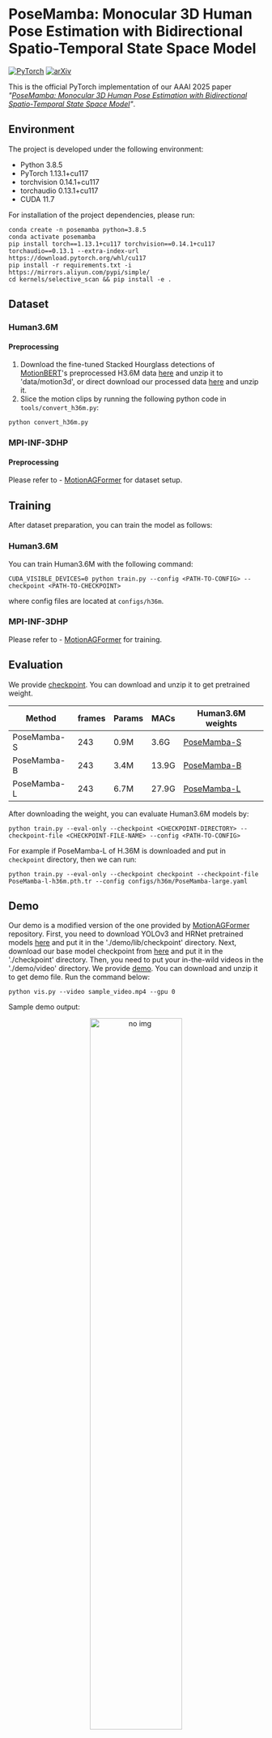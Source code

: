 # PoseMamba: Monocular 3D Human Pose Estimation with Bidirectional Spatio-Temporal State Space Model

<a href="https://pytorch.org/get-started/locally/"><img alt="PyTorch" src="https://img.shields.io/badge/PyTorch-ee4c2c?logo=pytorch&logoColor=white"></a>
[![arXiv](https://img.shields.io/badge/arXiv-2408.03540-b31b1b.svg)](https://arxiv.org/abs/2408.03540)

This is the official PyTorch implementation of our AAAI 2025 paper *"[PoseMamba: Monocular 3D Human Pose Estimation with Bidirectional
Spatio-Temporal State Space Model](https://arxiv.org/pdf/2408.03540v2)"*.

## Environment

The project is developed under the following environment:

- Python 3.8.5
- PyTorch 1.13.1+cu117
- torchvision 0.14.1+cu117
- torchaudio 0.13.1+cu117
- CUDA 11.7

For installation of the project dependencies, please run:

```
conda create -n posemamba python=3.8.5
conda activate posemamba
pip install torch==1.13.1+cu117 torchvision==0.14.1+cu117 torchaudio==0.13.1 --extra-index-url https://download.pytorch.org/whl/cu117
pip install -r requirements.txt -i https://mirrors.aliyun.com/pypi/simple/
cd kernels/selective_scan && pip install -e .
```

## Dataset

### Human3.6M

#### Preprocessing

1. Download the fine-tuned Stacked Hourglass detections of [MotionBERT](https://github.com/Walter0807/MotionBERT/blob/main/docs/pose3d.md)'s preprocessed H3.6M data [here](https://1drv.ms/u/s!AvAdh0LSjEOlgU7BuUZcyafu8kzc?e=vobkjZ) and unzip it to 'data/motion3d', or direct download our processed data [here](https://drive.google.com/file/d/1WWoVAae7YKKKZpa1goO_7YcwVFNR528S/view?usp=sharing) and unzip it.
2. Slice the motion clips by running the following python code in `tools/convert_h36m.py`:

```text
python convert_h36m.py
```

### MPI-INF-3DHP

#### Preprocessing

Please refer to - [MotionAGFormer](https://github.com/taatiteam/motionagformer) for dataset setup. 

## Training

After dataset preparation, you can train the model as follows:

### Human3.6M

You can train Human3.6M with the following command:

```
CUDA_VISIBLE_DEVICES=0 python train.py --config <PATH-TO-CONFIG> --checkpoint <PATH-TO-CHECKPOINT>
```

where config files are located at `configs/h36m`. 

### MPI-INF-3DHP

Please refer to - [MotionAGFormer](https://github.com/taatiteam/motionagformer) for training. 

## Evaluation

We provide [checkpoint](https://drive.google.com/file/d/1WFRAeal8W6ntrTPNrf-SNywdgupj0-S8/view?usp=sharing). You can download and unzip it to get pretrained weight. 

| Method     | frames          | Params | MACs | Human3.6M weights                                            |      
| ----------- | --------------- | ------ | ---- | ------------------------------------------------------------ | 
| PoseMamba-S | 243 | 0.9M   | 3.6G | [PoseMamba-S](https://drive.google.com/file/d/1LZtEjeiAIx6LXFmjoyKKzbaCPV3R1-P7/view?usp=sharing)  
| PoseMamba-B  | 243 | 3.4M  | 13.9G  |    [PoseMamba-B](https://drive.google.com/file/d/1aP6WAq5fKNIqyYcI_ZnYbuagR3_zVik2/view?usp=sharing) 
| PoseMamba-L  | 243 |  6.7M  | 27.9G  |    [PoseMamba-L](https://drive.google.com/file/d/16_Tg0Aqzgih243_dflyFv0UB79gU9u8q/view?usp=sharing)    

After downloading the weight, you can evaluate Human3.6M models by:

```
python train.py --eval-only --checkpoint <CHECKPOINT-DIRECTORY> --checkpoint-file <CHECKPOINT-FILE-NAME> --config <PATH-TO-CONFIG>
```

For example if PoseMamba-L of H.36M is downloaded and put in `checkpoint` directory, then we can run:

```
python train.py --eval-only --checkpoint checkpoint --checkpoint-file PoseMamba-l-h36m.pth.tr --config configs/h36m/PoseMamba-large.yaml
```

## Demo

Our demo is a modified version of the one provided by [MotionAGFormer](https://github.com/taatiteam/MotionAGFormer) repository. First, you need to download YOLOv3 and HRNet pretrained models [here](https://drive.google.com/drive/folders/1_ENAMOsPM7FXmdYRbkwbFHgzQq_B_NQA?usp=sharing) and put it in the './demo/lib/checkpoint' directory. Next, download our base model checkpoint from [here](https://drive.google.com/file/d/1Iii5EwsFFm9_9lKBUPfN8bV5LmfkNUMP/view) and put it in the './checkpoint' directory. Then, you need to put your in-the-wild videos in the './demo/video' directory.
We provide [demo](https://drive.google.com/file/d/1hbK1HDz1nMTGYcczOC5r33Mk8nAtLZCr/view?usp=sharing). You can download and unzip it to get demo file.
Run the command below:

```
python vis.py --video sample_video.mp4 --gpu 0
```

Sample demo output:

<p align="center">
<img src='sample_video.gif' width="60%" alt="no img" />
</p>



## Acknowledgement

Our code refers to the following repositories:

- [MotionBERT](https://github.com/Walter0807/MotionBERT)
- [P-STMO](https://github.com/paTRICK-swk/P-STMO)
- [MHFormer](https://github.com/Vegetebird/MHFormer)
- [MotionAGFormer](https://github.com/taatiteam/MotionAGFormer)
- [VMamba](https://github.com/mzeromiko/vmamba)

We thank the authors for releasing their codes.

## Citation

If you find our work useful for your project, please consider citing the paper:

```
@article{huang2024posemamba,
  title={PoseMamba: Monocular 3D Human Pose Estimation with Bidirectional Global-Local Spatio-Temporal State Space Model},
  author={Huang, Yunlong and Liu, Junshuo and Xian, Ke and Qiu, Robert Caiming},
  journal={arXiv preprint arXiv:2408.03540},
  year={2024}
}
```
